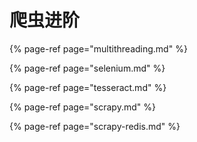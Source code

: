 # 爬虫进阶

{% page-ref page="multithreading.md" %}

{% page-ref page="selenium.md" %}

{% page-ref page="tesseract.md" %}

{% page-ref page="scrapy.md" %}

{% page-ref page="scrapy-redis.md" %}
